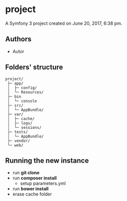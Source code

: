 project
=======

A Symfony 3 project created on June 20, 2017, 6:38 pm.

Authors
--------------

  * Autor

Folders' structure
--------------

 ```
 project/
  ├─ app/
  │  ├─ config/
  │  └─ Resources/
  ├─ bin
  │  └─ console
  ├─ src/
  │  └─ AppBundle/
  ├─ var/
  │  ├─ cache/
  │  ├─ logs/
  │  └─ sessions/
  ├─ tests/
  │  └─ AppBundle/
  ├─ vendor/
  └─ web/
  ```

Running the new instance
--------------

 * run **git clone**
 * run **composer install**
    * setup parameters.yml
 * run **bower install**
 * erase cache folder
 



